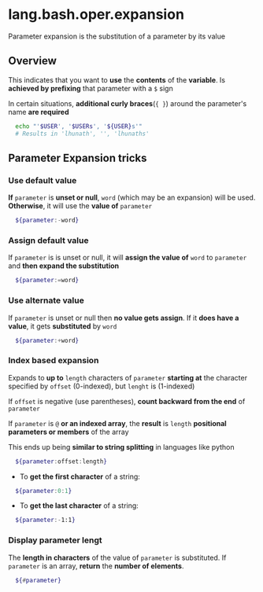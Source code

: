 # lang.bash.oper.expansion

Parameter expansion is the substitution of a parameter by its value

## Overview

This indicates that you want to **use** the **contents** of the **variable**.
Is **achieved by prefixing** that parameter with a `$` sign

In certain situations, **additional curly braces**(`{ }`) around the
parameter's name **are required**

```sh
  echo "'$USER', '$USERs', '${USER}s'"
  # Results in 'lhunath', '', 'lhunaths'
```

## Parameter Expansion tricks

### Use default value

**If** `parameter` is **unset or null**, `word` (which may be an expansion)
will be used. **Otherwise**, it will use the **value of** `parameter`

```bash
  ${parameter:-word}
```

### Assign default value

If `parameter` is is unset or null, it will **assign the value of** `word` to
`parameter` and **then expand the substitution**

```bash
  ${parameter:=word}
```

### Use alternate value

If `parameter` is unset or null then **no value gets assign**. If it **does
have a value**, it gets **substituted** by `word`

```bash
  ${parameter:+word}
```

### Index based expansion

Expands to **up to** `length` characters of `parameter` **starting at** the character
specified by `offset` (0-indexed), but `lenght` is (1-indexed)

If `offset` is negative (use parentheses), **count backward from the end** of `parameter`

If `parameter` is `@` **or an indexed array**, the **result** is `length` **positional
parameters or members** of the array

This ends up being **similar to string splitting** in languages like python

```bash
  ${parameter:offset:length}
```

- To **get the first character** of a string:

```bash
  ${parameter:0:1}
```

- To **get the last character** of a string:

```bash
  ${parameter:-1:1}
```

### Display parameter lengt

The **length in characters** of the value of `parameter` is substituted. If
`parameter` is an array, **return** the **number of elements**.

```bash
  ${#parameter}
```
